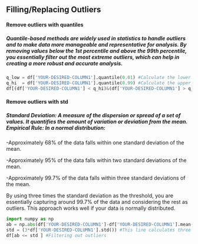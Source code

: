 
## Filling/Replacing Outliers 
#### Remove outliers with quantiles 

##### Quantile-based methods are widely used in statistics to handle outliers and to make data more manageable and representative for analysis. By removing values below the 1st percentile and above the 99th percentile, you essentially filter out the most extreme outliers, which can help in creating a more robust and accurate analysis.

```Python
q_low = df['YOUR-DESIRED-COLUMN1'].quantile(0.01) #Calculate the lower quantile (1st percentile)
q_hi  = df['YOUR-DESIRED-COLUMN1'].quantile(0.99) #Calculate the upper quantile (99th percentile)
df[(df['YOUR-DESIRED-COLUMN1'] < q_hi)&(df['YOUR-DESIRED-COLUMN1'] > q_low)] #Filter the DataFrame to remove outliers
```

#### Remove outliers with std

##### Standard Deviation: A measure of the dispersion or spread of a set of values. It quantifies the amount of variation or deviation from the mean. Empirical Rule: In a normal distribution:

-Approximately 68% of the data falls within one standard deviation of the mean.

-Approximately 95% of the data falls within two standard deviations of the mean.

-Approximately 99.7% of the data falls within three standard deviations of the mean.

By using three times the standard deviation as the threshold, you are essentially capturing around 99.7% of the data and considering the rest as outliers. This approach works well if your data is normally distributed.

``` Python
import numpy as np
ab = np.abs(df['YOUR-DESIRED-COLUMN1']-df['YOUR-DESIRED-COLUMN1'].mean()) #calculates the absolute difference between each value in the column and the mean. This gives us a measure of how far each value is from the mean.
std = (3*df['YOUR-DESIRED-COLUMN1'].std()) #This line calculates three times the standard deviation of the column
df[ab <= std ] #Filtering out outliers
```
